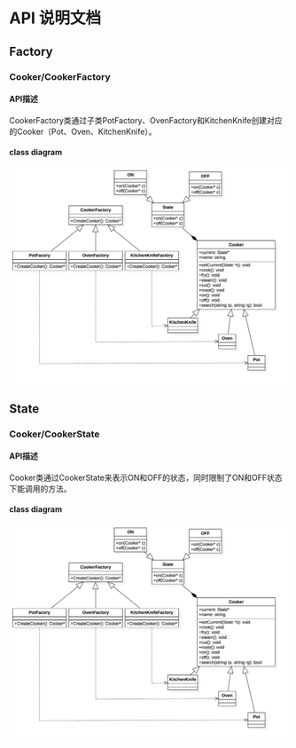 #  API 说明文档
## Factory
### Cooker/CookerFactory
#### API描述
CookerFactory类通过子类PotFactory、OvenFactory和KitchenKnife创建对应的Cooker（Pot、Oven、KitchenKnife）。
#### class diagram
![image](https://github.com/LeonWongInspiration/DesPat_MyKitchen/blob/master/doc/image/Cooker.jpg)

## State
### Cooker/CookerState
#### API描述
Cooker类通过CookerState来表示ON和OFF的状态，同时限制了ON和OFF状态下能调用的方法。
#### class diagram
![image](https://github.com/LeonWongInspiration/DesPat_MyKitchen/blob/master/doc/image/Cooker.jpg)
